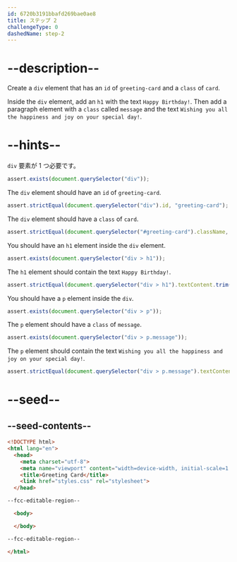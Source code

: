 ```yaml
---
id: 6720b3191bbafd269bae0ae8
title: ステップ 2
challengeType: 0
dashedName: step-2
---
```


# --description--

Create a `div` element that has an `id` of `greeting-card` and a `class` of `card`.

Inside the `div` element, add an `h1` with the text `Happy Birthday!`. Then add a paragraph element with a `class` called `message` and the text `Wishing you all the happiness and joy on your special day!`.

# --hints--

`div` 要素が 1 つ必要です。

```js
assert.exists(document.querySelector("div"));
```

The `div` element should have an `id` of `greeting-card`.

```js
assert.strictEqual(document.querySelector("div").id, "greeting-card");
```

The `div` element should have a `class` of `card`.

```js
assert.strictEqual(document.querySelector("#greeting-card").className, "card");
```

You should have an `h1` element inside the `div` element.

```js
assert.exists(document.querySelector("div > h1"));
```

The `h1` element should contain the text `Happy Birthday!`.

```js
assert.strictEqual(document.querySelector("div > h1").textContent.trim(), "Happy Birthday!");
```

You should have a `p` element inside the `div`.

```js
assert.exists(document.querySelector("div > p"));
```

The `p` element should have a `class` of `message`.

```js
assert.exists(document.querySelector("div > p.message"));
```

The `p` element should contain the text `Wishing you all the happiness and joy on your special day!`.

```js
assert.strictEqual(document.querySelector("div > p.message").textContent.trim(), "Wishing you all the happiness and joy on your special day!");
```

# --seed--

## --seed-contents--

```html
<!DOCTYPE html>
<html lang="en">
  <head>
    <meta charset="utf-8">
    <meta name="viewport" content="width=device-width, initial-scale=1.0">
    <title>Greeting Card</title>
    <link href="styles.css" rel="stylesheet">
  </head>

--fcc-editable-region--

  <body>

  </body>

--fcc-editable-region--

</html>

```

```css

```
